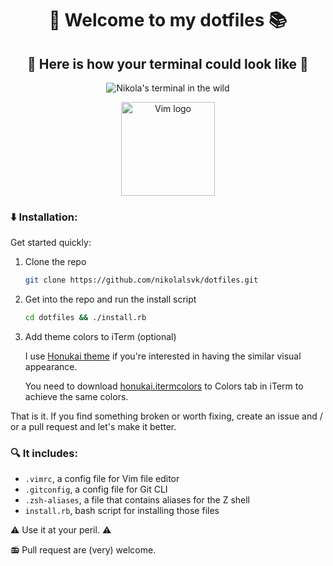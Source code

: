 <p align="center">
  <h1 align="center">👋 Welcome to my dotfiles 📚</h1>

  <h2 align="center">👀 Here is how your terminal could look like 🐅</h2>
  <p align="center">
   <img alt="Nikola's terminal in the wild" src="https://raw.githubusercontent.com/nikolalsvk/dotfiles/master/dotfiles-in-the-wild.png" />
  </p>

  <p align="center">
    <img alt="Vim logo" src="https://vim.sexy/img/Vimlogo.svg" style="height: 150px; width: auto;" />
  </p>
</p>

### :arrow_down: Installation:

Get started quickly:

1. Clone the repo

   ```bash
   git clone https://github.com/nikolalsvk/dotfiles.git
   ```

2. Get into the repo and run the install script

   ```bash
   cd dotfiles && ./install.rb
   ```

3. Add theme colors to iTerm (optional)

   I use [Honukai theme](https://github.com/oskarkrawczyk/honukai-iterm-zsh) if
   you're interested in having the similar visual appearance.

   You need to download [honukai.itermcolors](https://raw.githubusercontent.com/oskarkrawczyk/honukai-iterm/master/honukai.itermcolors)
   to Colors tab in iTerm to achieve the same colors.

That is it. If you find something broken or worth fixing, create an issue and /
or a pull request and let's make it better.

### :mag: It includes:

 - `.vimrc`, a config file for Vim file editor
 - `.gitconfig`, a config file for Git CLI
 - `.zsh-aliases`, a file that contains aliases for the Z shell
 - `install.rb`, bash script for installing those files

:warning: Use it at your peril. :warning:

:radio: Pull request are (very) welcome.
